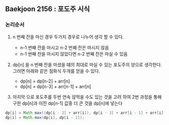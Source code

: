 ## Baekjoon 2156 : 포도주 시식
### 논리순서

1. n 번째 잔을 마신 경우 두가지 경우로 나누어 생각 할 수 있다.
   - n-1 번째 잔을 마시고 n-2 번째 잔은 마시지 않음
   - n-1 번째 잔을 마시지 않았다면  n-2 번째 잔은 마실 수 있음
2. dp[n] 을 n 번째 잔을 마셨을 떄의 최대로 마실 수 있는 포도주의 양으로 생각한다. 그러면 아래와 같은 점화식 두개를 얻을 수 있다.
    - dp[n] = dp[n-2] + arr[n]
    - dp[n] = dp[n-3] + arr[n-1] + arr[n]

3. 마지막 으로 포도주를 두번 연속 않먹을 수도 있는 것을 고려 하여 2번 과정을 통해 구한 dp[n]과 이전 dp[n-1] 값중 더 큰 것을 dp[n]에 넣는다
```java
dp[i] = Math.max((dp[i - 2] + arr[i]), dp[i - 3] + arr[i - 1] + arr[i]);
dp[i] = Math.max(dp[i], dp[i - 1]);
```
